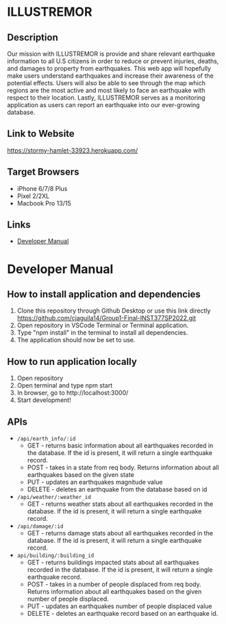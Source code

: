 # ILLUSTREMOR
## Description
Our mission with ILLUSTREMOR is provide and share relevant earthquake information to all U.S citizens in order to reduce or prevent injuries, deaths, and damages to property from earthquakes. This web app will hopefully make users understand earthquakes and increase their awareness of the potential effects. Users will also be able to see through the map which regions are the most active and most likely to face an earthquake with respect to their location. Lastly, ILLUSTREMOR serves as a monitoring application as users can report an earthquake into our ever-growing database.

## Link to Website
https://stormy-hamlet-33923.herokuapp.com/

## Target Browsers 
* iPhone 6/7/8 Plus
* Pixel 2/2XL
* Macbook Pro 13/15

## Links
* [Developer Manual](https://github.com/cjaguila14/Group1-Final-INST377SP2022/edit/main/README.md#developer-manual)



# Developer Manual
## How to install application and dependencies
1. Clone this repository through Github Desktop or use this link directly https://github.com/cjaguila14/Group1-Final-INST377SP2022.git
2. Open repository in VSCode Terminal or Terminal application.
3. Type "npm install" in the terminal to install all dependencies.
4. The application should now be set to use.

## How to run application locally
1. Open repository
2. Open terminal and type npm start
3. In browser, go to http://localhost:3000/ 
4. Start development!

## APIs
* `/api/earth_info/:id`
    * GET - returns basic information about all earthquakes recorded in the database. If the id is present, it will return a single earthquake record. 
    * POST - takes in a state from req body. Returns information about all earthquakes based on the given state
    * PUT - updates an earthquakes magnitude value
    * DELETE - deletes an earthquake from the database based on id
* `/api/weather/:weather_id`
    * GET - returns weather stats about all earthquakes recorded in the database. If the id is present, it will return a single earthquake record. 
* `/api/damage/:id`
    * GET - returns damage stats about all earthquakes recorded in the database. If the id is present, it will return a single earthquake record. 
* `api/building/:building_id`
    * GET - returns buildings impacted stats about all earthquakes recorded in the database. If the id is present, it will return a single earthquake record. 
    * POST - takes in a number of people displaced from req body. Returns information about all earthquakes based on the given number of people displaced. 
    * PUT - updates an earthquakes number of people displaced value
    * DELETE - deletes an earthquake record based on an earthquake id.
    
